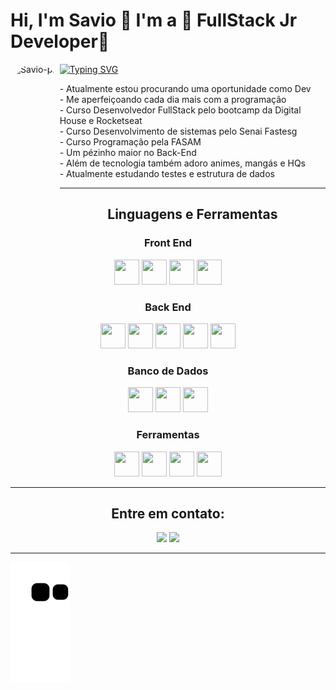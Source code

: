 # Hi, I'm Savio 👋 I'm a 🚀 FullStack Jr Developer🚀

<img align="left" alt="Savio-pic" height="250" style="border-radius:50px;" src="https://user-images.githubusercontent.com/29306697/207935913-3fdaa586-278f-4137-8b18-66a83c63c2bb.jpg">

[![Typing SVG](https://readme-typing-svg.demolab.com?font=Fira+Code&pause=1000&color=00FA9A&center=true&vCenter=true&width=500&lines=Programmers+can+create+new+World+in+code)](https://git.io/typing-svg)



<div>
- Atualmente estou procurando uma oportunidade como Dev<br>
- Me aperfeiçoando cada dia mais com a programação <br>
- Curso Desenvolvedor FullStack pelo bootcamp da Digital House e Rocketseat <br>
- Curso Desenvolvimento de sistemas pelo Senai Fastesg <br>
- Curso Programação pela FASAM <br>
- Um pézinho maior no Back-End  <br>
- Além de tecnologia também adoro animes, mangás e HQs <br>
- Atualmente estudando testes e estrutura de dados <br>
</div>
  
***************


<h2 align="center">Linguagens e Ferramentas</h2>
  <h3 align="center">Front End</h3>
  <p align="center">
    <img height="40" width="40" src="https://cdn.simpleicons.org/css3/1C6B94" /> 
    <img height="40" width="40" src="https://cdn.simpleicons.org/html5/1C6B94"/> 
    <img height="40" width="40" src="https://cdn.simpleicons.org/javascript/1C6B94"/> 
    <img height="40" width="40" src="https://cdn.simpleicons.org/react/1C6B94"/>         
  </p>
  
  <h3 align="center">Back End</h3>
  <p align="center">
    <img height="40" width="40" src="https://cdn.simpleicons.org/nodedotjs/1C6B94"/> 
    <img height="40" width="40" src="https://cdn.simpleicons.org/express/1C6B94"/>
    <img height="40" width="40" src="https://cdn.simpleicons.org/typescript/1C6B94"/> 
    <img height="40" width="40" src="https://cdn.simpleicons.org/prisma/1C6B94"/> 
    <img height="40" width="40" src="https://cdn.simpleicons.org/jest/1C6B94"/>           
  </p>
  
  <h3 align="center">Banco de Dados</h3>
  <p align="center">
    <img height="40" width="40" src="https://cdn.simpleicons.org/postgresql/1C6B94"/>
    <img height="40" width="40" src="https://cdn.simpleicons.org/oracle/1C6B94"/>    
    <img height="40" width="40" src="https://cdn.simpleicons.org/mysql/1C6B94"/> 
  </p>
  
  <h3 align="center">Ferramentas</h3>
  <p align="center">
    <img height="40" width="40" src="https://cdn.simpleicons.org/trello/1C6B94"/>
    <img height="40" width="40" src="https://cdn.simpleicons.org/visualstudio/1C6B94"/>    
    <img height="40" width="40" src="https://cdn.simpleicons.org/insomnia/1C6B94"/> 
    <img height="40" width="40" src="https://cdn.simpleicons.org/github/1C6B94"/> 
  </p>


***************

<h2 align="center">Entre em contato:</h2>
<p align="center">
<a href = "mailto:savio.nascimento.gomes@gmail.com"><img src="https://img.shields.io/badge/Gmail-1C6B94?style=for-the-badge&logo=gmail&logoColor=white" target=" _blank"></a>
<a href="https://www.linkedin.com/in/savio-nascimento-gomes/" target="_blank"><img src="https://img.shields.io/badge/-LinkedIn-1C6B94?style=for-the-badge&logo=linkedin&logoColor=white" target="_blank"></a>
</p>


   
***************

  
  
  
  
  

  
  ![Snake animation](https://github.com/Leticia-Pinheiro/Leticia-Pinheiro/blob/output/github-contribution-grid-snake.svg)
 

